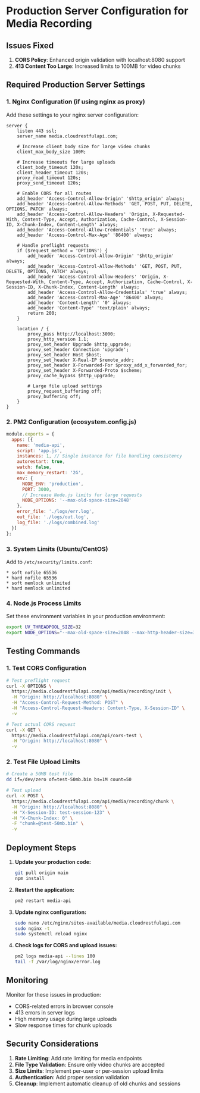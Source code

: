 # Production Server Configuration for Media Recording

## Issues Fixed
1. **CORS Policy**: Enhanced origin validation with localhost:8080 support
2. **413 Content Too Large**: Increased limits to 100MB for video chunks

## Required Production Server Settings

### 1. Nginx Configuration (if using nginx as proxy)

Add these settings to your nginx server configuration:

```nginx
server {
    listen 443 ssl;
    server_name media.cloudrestfulapi.com;
    
    # Increase client body size for large video chunks
    client_max_body_size 100M;
    
    # Increase timeouts for large uploads
    client_body_timeout 120s;
    client_header_timeout 120s;
    proxy_read_timeout 120s;
    proxy_send_timeout 120s;
    
    # Enable CORS for all routes
    add_header 'Access-Control-Allow-Origin' '$http_origin' always;
    add_header 'Access-Control-Allow-Methods' 'GET, POST, PUT, DELETE, OPTIONS, PATCH' always;
    add_header 'Access-Control-Allow-Headers' 'Origin, X-Requested-With, Content-Type, Accept, Authorization, Cache-Control, X-Session-ID, X-Chunk-Index, Content-Length' always;
    add_header 'Access-Control-Allow-Credentials' 'true' always;
    add_header 'Access-Control-Max-Age' '86400' always;
    
    # Handle preflight requests
    if ($request_method = 'OPTIONS') {
        add_header 'Access-Control-Allow-Origin' '$http_origin' always;
        add_header 'Access-Control-Allow-Methods' 'GET, POST, PUT, DELETE, OPTIONS, PATCH' always;
        add_header 'Access-Control-Allow-Headers' 'Origin, X-Requested-With, Content-Type, Accept, Authorization, Cache-Control, X-Session-ID, X-Chunk-Index, Content-Length' always;
        add_header 'Access-Control-Allow-Credentials' 'true' always;
        add_header 'Access-Control-Max-Age' '86400' always;
        add_header 'Content-Length' '0' always;
        add_header 'Content-Type' 'text/plain' always;
        return 200;
    }
    
    location / {
        proxy_pass http://localhost:3000;
        proxy_http_version 1.1;
        proxy_set_header Upgrade $http_upgrade;
        proxy_set_header Connection 'upgrade';
        proxy_set_header Host $host;
        proxy_set_header X-Real-IP $remote_addr;
        proxy_set_header X-Forwarded-For $proxy_add_x_forwarded_for;
        proxy_set_header X-Forwarded-Proto $scheme;
        proxy_cache_bypass $http_upgrade;
        
        # Large file upload settings
        proxy_request_buffering off;
        proxy_buffering off;
    }
}
```

### 2. PM2 Configuration (ecosystem.config.js)

```javascript
module.exports = {
  apps: [{
    name: 'media-api',
    script: 'app.js',
    instances: 1, // Single instance for file handling consistency
    autorestart: true,
    watch: false,
    max_memory_restart: '2G',
    env: {
      NODE_ENV: 'production',
      PORT: 3000,
      // Increase Node.js limits for large requests
      NODE_OPTIONS: '--max-old-space-size=2048'
    },
    error_file: './logs/err.log',
    out_file: './logs/out.log',
    log_file: './logs/combined.log'
  }]
};
```

### 3. System Limits (Ubuntu/CentOS)

Add to `/etc/security/limits.conf`:
```
* soft nofile 65536
* hard nofile 65536
* soft memlock unlimited
* hard memlock unlimited
```

### 4. Node.js Process Limits

Set these environment variables in your production environment:
```bash
export UV_THREADPOOL_SIZE=32
export NODE_OPTIONS="--max-old-space-size=2048 --max-http-header-size=32768"
```

## Testing Commands

### 1. Test CORS Configuration
```bash
# Test preflight request
curl -X OPTIONS \
  https://media.cloudrestfulapi.com/api/media/recording/init \
  -H "Origin: http://localhost:8080" \
  -H "Access-Control-Request-Method: POST" \
  -H "Access-Control-Request-Headers: Content-Type, X-Session-ID" \
  -v

# Test actual CORS request
curl -X GET \
  https://media.cloudrestfulapi.com/api/cors-test \
  -H "Origin: http://localhost:8080" \
  -v
```

### 2. Test File Upload Limits
```bash
# Create a 50MB test file
dd if=/dev/zero of=test-50mb.bin bs=1M count=50

# Test upload
curl -X POST \
  https://media.cloudrestfulapi.com/api/media/recording/chunk \
  -H "Origin: http://localhost:8080" \
  -H "X-Session-ID: test-session-123" \
  -H "X-Chunk-Index: 0" \
  -F "chunk=@test-50mb.bin" \
  -v
```

## Deployment Steps

1. **Update your production code:**
   ```bash
   git pull origin main
   npm install
   ```

2. **Restart the application:**
   ```bash
   pm2 restart media-api
   ```

3. **Update nginx configuration:**
   ```bash
   sudo nano /etc/nginx/sites-available/media.cloudrestfulapi.com
   sudo nginx -t
   sudo systemctl reload nginx
   ```

4. **Check logs for CORS and upload issues:**
   ```bash
   pm2 logs media-api --lines 100
   tail -f /var/log/nginx/error.log
   ```

## Monitoring

Monitor for these issues in production:
- CORS-related errors in browser console
- 413 errors in server logs
- High memory usage during large uploads
- Slow response times for chunk uploads

## Security Considerations

1. **Rate Limiting**: Add rate limiting for media endpoints
2. **File Type Validation**: Ensure only video chunks are accepted
3. **Size Limits**: Implement per-user or per-session upload limits
4. **Authentication**: Add proper session validation
5. **Cleanup**: Implement automatic cleanup of old chunks and sessions